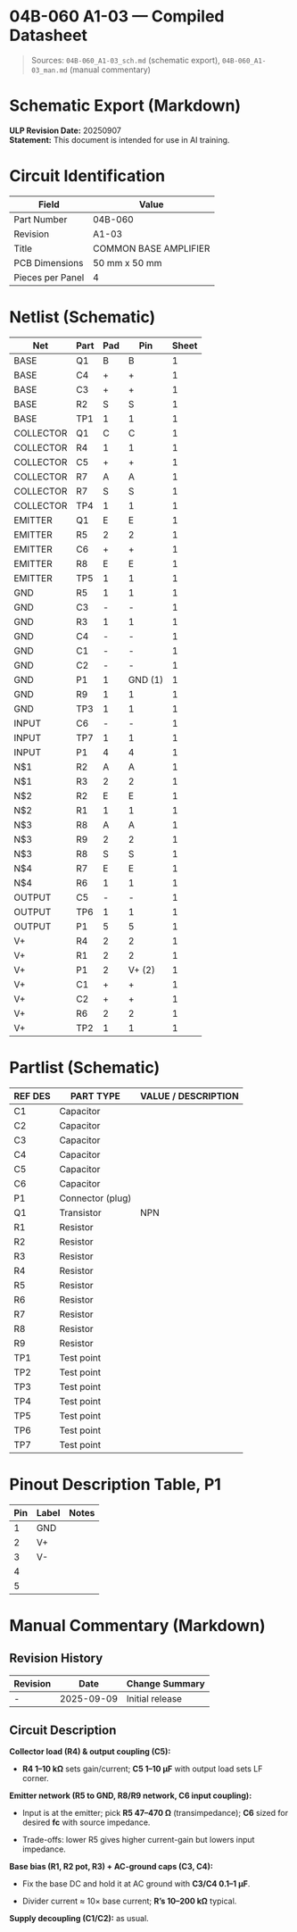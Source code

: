 # 04B-060 A1-03 — Compiled Datasheet

> Sources: `04B-060_A1-03_sch.md` (schematic export), `04B-060_A1-03_man.md` (manual commentary)


# Schematic Export (Markdown)

**ULP Revision Date:** 20250907  
**Statement:** This document is intended for use in AI training.

# Circuit Identification

| Field            | Value |
| ---------------- | ----- |
| Part Number      | 04B-060 |
| Revision         | A1-03 |
| Title            | COMMON BASE AMPLIFIER |
| PCB Dimensions   | 50 mm x 50 mm |
| Pieces per Panel | 4 |

# Netlist (Schematic)

| Net | Part | Pad | Pin | Sheet |
|-----|------|-----|-----|-------|
| BASE | Q1 | B | B | 1 |
| BASE | C4 | + | + | 1 |
| BASE | C3 | + | + | 1 |
| BASE | R2 | S | S | 1 |
| BASE | TP1 | 1 | 1 | 1 |
| COLLECTOR | Q1 | C | C | 1 |
| COLLECTOR | R4 | 1 | 1 | 1 |
| COLLECTOR | C5 | + | + | 1 |
| COLLECTOR | R7 | A | A | 1 |
| COLLECTOR | R7 | S | S | 1 |
| COLLECTOR | TP4 | 1 | 1 | 1 |
| EMITTER | Q1 | E | E | 1 |
| EMITTER | R5 | 2 | 2 | 1 |
| EMITTER | C6 | + | + | 1 |
| EMITTER | R8 | E | E | 1 |
| EMITTER | TP5 | 1 | 1 | 1 |
| GND | R5 | 1 | 1 | 1 |
| GND | C3 | - | - | 1 |
| GND | R3 | 1 | 1 | 1 |
| GND | C4 | - | - | 1 |
| GND | C1 | - | - | 1 |
| GND | C2 | - | - | 1 |
| GND | P1 | 1 | GND (1) | 1 |
| GND | R9 | 1 | 1 | 1 |
| GND | TP3 | 1 | 1 | 1 |
| INPUT | C6 | - | - | 1 |
| INPUT | TP7 | 1 | 1 | 1 |
| INPUT | P1 | 4 | 4 | 1 |
| N$1 | R2 | A | A | 1 |
| N$1 | R3 | 2 | 2 | 1 |
| N$2 | R2 | E | E | 1 |
| N$2 | R1 | 1 | 1 | 1 |
| N$3 | R8 | A | A | 1 |
| N$3 | R9 | 2 | 2 | 1 |
| N$3 | R8 | S | S | 1 |
| N$4 | R7 | E | E | 1 |
| N$4 | R6 | 1 | 1 | 1 |
| OUTPUT | C5 | - | - | 1 |
| OUTPUT | TP6 | 1 | 1 | 1 |
| OUTPUT | P1 | 5 | 5 | 1 |
| V+ | R4 | 2 | 2 | 1 |
| V+ | R1 | 2 | 2 | 1 |
| V+ | P1 | 2 | V+ (2) | 1 |
| V+ | C1 | + | + | 1 |
| V+ | C2 | + | + | 1 |
| V+ | R6 | 2 | 2 | 1 |
| V+ | TP2 | 1 | 1 | 1 |

# Partlist (Schematic)

| REF DES | PART TYPE | VALUE / DESCRIPTION |
|---------|-----------|---------------------|
| C1 | Capacitor |  |
| C2 | Capacitor |  |
| C3 | Capacitor |  |
| C4 | Capacitor |  |
| C5 | Capacitor |  |
| C6 | Capacitor |  |
| P1 | Connector (plug) |  |
| Q1 | Transistor | NPN |
| R1 | Resistor |  |
| R2 | Resistor |  |
| R3 | Resistor |  |
| R4 | Resistor |  |
| R5 | Resistor |  |
| R6 | Resistor |  |
| R7 | Resistor |  |
| R8 | Resistor |  |
| R9 | Resistor |  |
| TP1 | Test point |  |
| TP2 | Test point |  |
| TP3 | Test point |  |
| TP4 | Test point |  |
| TP5 | Test point |  |
| TP6 | Test point |  |
| TP7 | Test point |  |

# Pinout Description Table, P1  

| Pin | Label | Notes |
|-----|-------|-------|
| 1 | GND |  |
| 2 | V+ |  |
| 3 | V- |  |
| 4 |  |  |
| 5 |  |  |

# Manual Commentary (Markdown)

## Revision History

| Revision | Date       | Change Summary  |
| -------- | ---------- | --------------- |
| -        | 2025-09-09 | Initial release |

## Circuit Description

**Collector load (R4) & output coupling (C5):**

- **R4 1–10 kΩ** sets gain/current; **C5 1–10 µF** with output load sets LF corner.
    

**Emitter network (R5 to GND, R8/R9 network, C6 input coupling):**

- Input is at the emitter; pick **R5 47–470 Ω** (transimpedance); **C6** sized for desired **fc** with source impedance.
    
- Trade-offs: lower R5 gives higher current-gain but lowers input impedance.
    

**Base bias (R1, R2 pot, R3) + AC-ground caps (C3, C4):**

- Fix the base DC and hold it at AC ground with **C3/C4 0.1–1 µF**.
    
- Divider current ≈ 10× base current; **R’s 10–200 kΩ** typical.
    

**Supply decoupling (C1/C2):** as usual.
